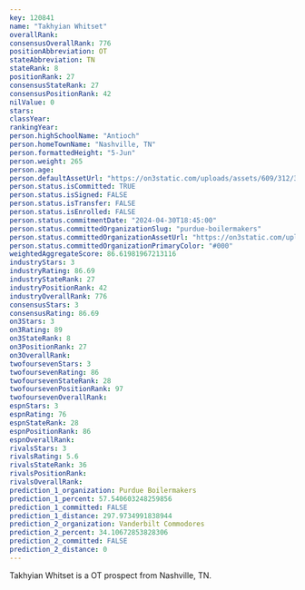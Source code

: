 ```yaml
---
key: 120841
name: "Takhyian Whitset"
overallRank: 
consensusOverallRank: 776
positionAbbreviation: OT
stateAbbreviation: TN
stateRank: 8
positionRank: 27
consensusStateRank: 27
consensusPositionRank: 42
nilValue: 0
stars: 
classYear: 
rankingYear: 
person.highSchoolName: "Antioch"
person.homeTownName: "Nashville, TN"
person.formattedHeight: "5-Jun"
person.weight: 265
person.age: 
person.defaultAssetUrl: "https://on3static.com/uploads/assets/609/312/312609.png"
person.status.isCommitted: TRUE
person.status.isSigned: FALSE
person.status.isTransfer: FALSE
person.status.isEnrolled: FALSE
person.status.commitmentDate: "2024-04-30T18:45:00"
person.status.committedOrganizationSlug: "purdue-boilermakers"
person.status.committedOrganizationAssetUrl: "https://on3static.com/uploads/assets/151/150/150151.svg"
person.status.committedOrganizationPrimaryColor: "#000"
weightedAggregateScore: 86.61981967213116
industryStars: 3
industryRating: 86.69
industryStateRank: 27
industryPositionRank: 42
industryOverallRank: 776
consensusStars: 3
consensusRating: 86.69
on3Stars: 3
on3Rating: 89
on3StateRank: 8
on3PositionRank: 27
on3OverallRank: 
twofoursevenStars: 3
twofoursevenRating: 86
twofoursevenStateRank: 28
twofoursevenPositionRank: 97
twofoursevenOverallRank: 
espnStars: 3
espnRating: 76
espnStateRank: 28
espnPositionRank: 86
espnOverallRank: 
rivalsStars: 3
rivalsRating: 5.6
rivalsStateRank: 36
rivalsPositionRank: 
rivalsOverallRank: 
prediction_1_organization: Purdue Boilermakers
prediction_1_percent: 57.540603248259856
prediction_1_committed: FALSE
prediction_1_distance: 297.9734991838944
prediction_2_organization: Vanderbilt Commodores
prediction_2_percent: 34.10672853828306
prediction_2_committed: FALSE
prediction_2_distance: 0
---
```

Takhyian Whitset is a OT prospect from Nashville, TN.